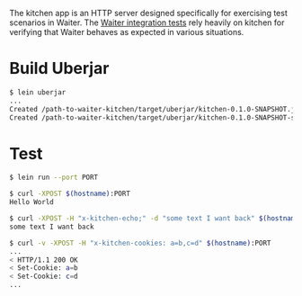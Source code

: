 The kitchen app is an HTTP server designed specifically for exercising test scenarios in Waiter. The [Waiter integration tests](../waiter/integration) rely heavily on kitchen for verifying that Waiter behaves as expected in various situations.

# Build Uberjar

```bash
$ lein uberjar
...
Created /path-to-waiter-kitchen/target/uberjar/kitchen-0.1.0-SNAPSHOT.jar
Created /path-to-waiter-kitchen/target/uberjar/kitchen-0.1.0-SNAPSHOT-standalone.jar
```

# Test

```bash
$ lein run --port PORT

$ curl -XPOST $(hostname):PORT
Hello World

$ curl -XPOST -H "x-kitchen-echo;" -d "some text I want back" $(hostname):PORT
some text I want back

$ curl -v -XPOST -H "x-kitchen-cookies: a=b,c=d" $(hostname):PORT
...
< HTTP/1.1 200 OK
< Set-Cookie: a=b
< Set-Cookie: c=d
...
```
